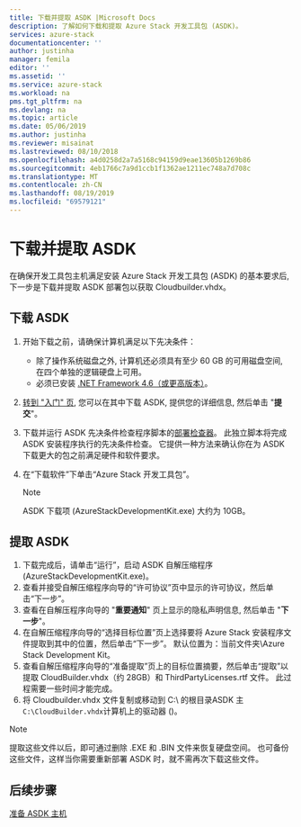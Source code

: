 ```yaml
---
title: 下载并提取 ASDK |Microsoft Docs
description: 了解如何下载和提取 Azure Stack 开发工具包 (ASDK)。
services: azure-stack
documentationcenter: ''
author: justinha
manager: femila
editor: ''
ms.assetid: ''
ms.service: azure-stack
ms.workload: na
pms.tgt_pltfrm: na
ms.devlang: na
ms.topic: article
ms.date: 05/06/2019
ms.author: justinha
ms.reviewer: misainat
ms.lastreviewed: 08/10/2018
ms.openlocfilehash: a4d0258d2a7a5168c94159d9eae13605b1269b86
ms.sourcegitcommit: 4eb1766c7a9d1ccb1f1362ae1211ec748a7d708c
ms.translationtype: MT
ms.contentlocale: zh-CN
ms.lasthandoff: 08/19/2019
ms.locfileid: "69579121"
---
```

# <a name="download-and-extract-the-asdk"></a>下载并提取 ASDK
在确保开发工具包主机满足安装 Azure Stack 开发工具包 (ASDK) 的基本要求后, 下一步是下载并提取 ASDK 部署包以获取 Cloudbuilder.vhdx。

## <a name="download-the-asdk"></a>下载 ASDK
1. 开始下载之前，请确保计算机满足以下先决条件：

   - 除了操作系统磁盘之外, 计算机还必须具有至少 60 GB 的可用磁盘空间, 在四个单独的逻辑硬盘上可用。
   - 必须已安装 [.NET Framework 4.6（或更高版本）](https://dotnet.microsoft.com/download/dotnet-framework-runtime/net46)。

2. [转到 "入门" 页](https://azure.microsoft.com/overview/azure-stack/try/?v=try), 您可以在其中下载 ASDK, 提供您的详细信息, 然后单击 "**提交**"。
3. 下载并运行 ASDK 先决条件检查程序脚本的[部署检查器](https://go.microsoft.com/fwlink/?LinkId=828735&clcid=0x409)。 此独立脚本将完成 ASDK 安装程序执行的先决条件检查。 它提供一种方法来确认你在为 ASDK 下载更大的包之前满足硬件和软件要求。
4. 在“下载软件”下单击“Azure Stack 开发工具包”。

   > [!NOTE]
   > ASDK 下载项 (AzureStackDevelopmentKit.exe) 大约为 10GB。

## <a name="extract-the-asdk"></a>提取 ASDK
1. 下载完成后，请单击“运行”，启动 ASDK 自解压缩程序 (AzureStackDevelopmentKit.exe)。
2. 查看并接受自解压缩程序向导的“许可协议”页中显示的许可协议，然后单击“下一步”。
3. 查看在自解压程序向导的 "**重要通知**" 页上显示的隐私声明信息, 然后单击 "**下一步**"。
4. 在自解压缩程序向导的“选择目标位置”页上选择要将 Azure Stack 安装程序文件提取到其中的位置，然后单击“下一步”。 默认位置为：当前文件夹\Azure Stack Development Kit。 
5. 查看自解压缩程序向导的“准备提取”页上的目标位置摘要，然后单击“提取”以提取 CloudBuilder.vhdx（约 28GB）和 ThirdPartyLicenses.rtf 文件。 此过程需要一些时间才能完成。
6. 将 Cloudbuilder.vhdx 文件复制或移动到 C:\ 的根目录ASDK 主`C:\CloudBuilder.vhdx`计算机上的驱动器 ()。

> [!NOTE]
> 提取这些文件以后，即可通过删除 .EXE 和 .BIN 文件来恢复硬盘空间。 也可备份这些文件，这样当你需要重新部署 ASDK 时，就不需再次下载这些文件。


## <a name="next-steps"></a>后续步骤
[准备 ASDK 主机](asdk-prepare-host.md)